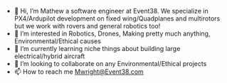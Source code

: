 - 👋 Hi, I’m Mathew a software engineer at Event38. We specialize in PX4/Ardupilot development on fixed wing/Quadplanes and multirotors but we work with rovers and general robotics too! 
- 👀 I’m interested in  Robotics, Drones, Making pretty much anything, Environmental/Ethical causes
- 🌱 I’m currently learning niche things about building large electrical/hybrid aircraft
- 💞️ I’m looking to collaborate on any Environmental/Ethical projects
- 📫 How to reach me Mwright@Event38.com

<!---
mwrightE38/mwrightE38 is a ✨ special ✨ repository because its `README.md` (this file) appears on your GitHub profile.
You can click the Preview link to take a look at your changes.
--->
